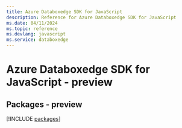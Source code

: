 ```yaml
---
title: Azure Databoxedge SDK for JavaScript
description: Reference for Azure Databoxedge SDK for JavaScript
ms.date: 04/11/2024
ms.topic: reference
ms.devlang: javascript
ms.service: databoxedge
---
```

# Azure Databoxedge SDK for JavaScript - preview
## Packages - preview
[!INCLUDE [packages](databoxedge-index.md)]